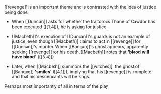 [[revenge]] is an important theme and is contrasted with the idea of justice being done.

- When [[Duncan]] asks for whether the traitorous Thane of Cawdor has been executed ([[1.4]]), he is asking for justice.

- [[Macbeth]]'s execution of [[Duncan]]'s guards is not an example of justice, even though [[Macbeth]] claims to act in [[revenge]] for [[Duncan]]'s murder. When [[Banquo]]'s ghost appears, apparently seeking [[revenge]] for his death, [[Macbeth]] notes that **'blood will have blood'** ([[3.4]]).

- Later, when [[Macbeth]] summons the [[witches]], the ghost of [[Banquo]] **'smiles'** ([[4.1]]), implying that his [[revenge]] is complete and that his descendants will be kings.

Perhaps most importantly of all in terms of the play 